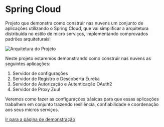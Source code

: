 # Spring Cloud
Projeto que demonstra como construir nas nuvens um conjunto de aplicações utilizando o Spring Cloud, que vai simplificar a arquitetura distribuída no estilo de micro serviços, implementando comprovados padrões arquiteturais! 

![Arquitetura do Projeto](https://github.com/wwenceslau/spring-cloud/blob/master/docs/Spring%20Cloud.png)

Neste projeto estaremos demonstrando como construir nas nuvens as seguintes aplicações:
1. Servidor de configurações
2. Servidor de Registro e Descoberta Eureka
3. Servidor de Autorização e Autenticação OAuth2
4. Servidor de Proxy Zuul

Veremos como fazer as configurações básicas para que essas aplicações trabalhem em conjunto trazendo resiliência, confiabilidade e coordenação aos seus micros serviços. 

[Ir para a página de demonstração](https://github.com/wwenceslau/spring-cloud/wiki/Spring-Cloud-Demonstra%C3%A7%C3%A3o)
